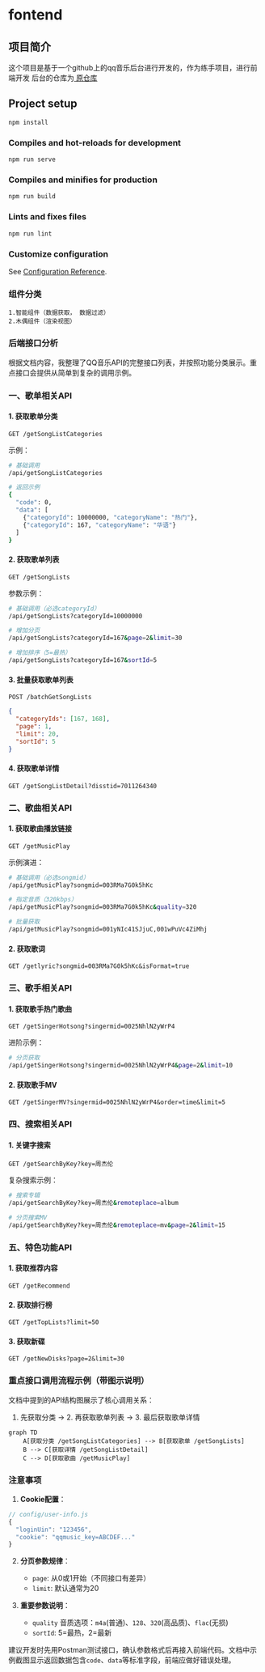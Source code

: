 # fontend
## 项目简介
这个项目是基于一个github上的qq音乐后台进行开发的，作为练手项目，进行前端开发
后台的仓库为<a href="https://github.com/rain120/qq-music-api"> 原仓库</a>


## Project setup
```
npm install
```

### Compiles and hot-reloads for development
```
npm run serve
```

### Compiles and minifies for production
```
npm run build
```

### Lints and fixes files
```
npm run lint
```

### Customize configuration
See [Configuration Reference](https://cli.vuejs.org/config/).


### 组件分类
    1.智能组件（数据获取， 数据过滤）
    2.木偶组件（渲染视图）

### 后端接口分析

根据文档内容，我整理了QQ音乐API的完整接口列表，并按照功能分类展示。重点接口会提供从简单到复杂的调用示例。

### 一、歌单相关API

#### 1. 获取歌单分类
```http
GET /getSongListCategories
```
示例：
```bash
# 基础调用
/api/getSongListCategories

# 返回示例
{
  "code": 0,
  "data": [
    {"categoryId": 10000000, "categoryName": "热门"},
    {"categoryId": 167, "categoryName": "华语"}
  ]
}
```

#### 2. 获取歌单列表
```http
GET /getSongLists
```
参数示例：
```bash
# 基础调用（必选categoryId）
/api/getSongLists?categoryId=10000000

# 增加分页
/api/getSongLists?categoryId=167&page=2&limit=30

# 增加排序（5=最热）
/api/getSongLists?categoryId=167&sortId=5
```

#### 3. 批量获取歌单列表
```http
POST /batchGetSongLists
```
```json
{
  "categoryIds": [167, 168],
  "page": 1,
  "limit": 20,
  "sortId": 5
}
```

#### 4. 获取歌单详情
```http
GET /getSongListDetail?disstid=7011264340
```

### 二、歌曲相关API

#### 1. 获取歌曲播放链接
```http
GET /getMusicPlay
```
示例演进：
```bash
# 基础调用（必选songmid）
/api/getMusicPlay?songmid=003RMa7G0k5hKc

# 指定音质（320kbps）
/api/getMusicPlay?songmid=003RMa7G0k5hKc&quality=320

# 批量获取
/api/getMusicPlay?songmid=001yNIc41SJjuC,001wPuVc4ZiMhj
```

#### 2. 获取歌词
```http
GET /getlyric?songmid=003RMa7G0k5hKc&isFormat=true
```

### 三、歌手相关API

#### 1. 获取歌手热门歌曲
```http
GET /getSingerHotsong?singermid=0025NhlN2yWrP4
```
进阶示例：
```bash
# 分页获取
/api/getSingerHotsong?singermid=0025NhlN2yWrP4&page=2&limit=10
```

#### 2. 获取歌手MV
```http
GET /getSingerMV?singermid=0025NhlN2yWrP4&order=time&limit=5
```

### 四、搜索相关API

#### 1. 关键字搜索
```http
GET /getSearchByKey?key=周杰伦
```
复杂搜索示例：
```bash
# 搜索专辑
/api/getSearchByKey?key=周杰伦&remoteplace=album

# 分页搜索MV
/api/getSearchByKey?key=周杰伦&remoteplace=mv&page=2&limit=15
```

### 五、特色功能API

#### 1. 获取推荐内容
```http
GET /getRecommend
```

#### 2. 获取排行榜
```http
GET /getTopLists?limit=50
```

#### 3. 获取新碟
```http
GET /getNewDisks?page=2&limit=30
```

### 重点接口调用流程示例（带图示说明）

文档中提到的API结构图展示了核心调用关系：
1. 先获取分类 → 2. 再获取歌单列表 → 3. 最后获取歌单详情

```mermaid
graph TD
    A[获取分类 /getSongListCategories] --> B[获取歌单 /getSongLists]
    B --> C[获取详情 /getSongListDetail]
    C --> D[获取歌曲 /getMusicPlay]
```

### 注意事项

1. **Cookie配置**：
```javascript
// config/user-info.js
{
  "loginUin": "123456",
  "cookie": "qqmusic_key=ABCDEF..."
}
```

2. **分页参数规律**：
   - `page`: 从0或1开始（不同接口有差异）
   - `limit`: 默认通常为20

3. **重要参数说明**：
   - `quality` 音质选项：`m4a`(普通)、`128`、`320`(高品质)、`flac`(无损)
   - `sortId`: 5=最热，2=最新

建议开发时先用Postman测试接口，确认参数格式后再接入前端代码。文档中示例截图显示返回数据包含`code`、`data`等标准字段，前端应做好错误处理。